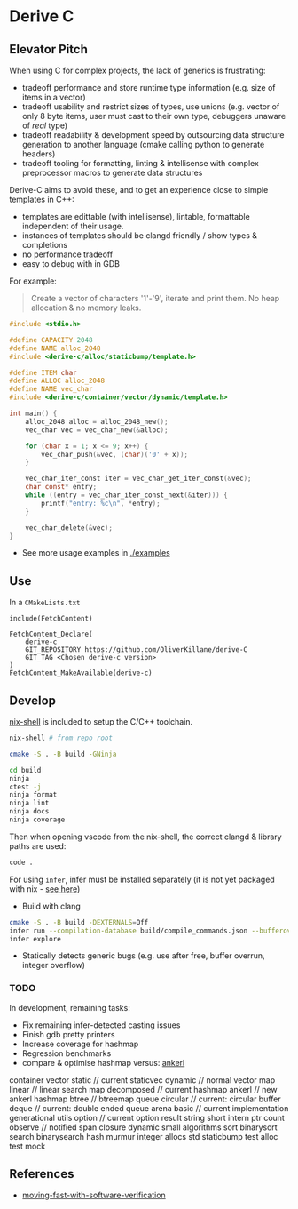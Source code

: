 # Derive C
## Elevator Pitch
When using C for complex projects, the lack of generics is frustrating:
 - tradeoff performance and store runtime type information (e.g. size of items in a vector)
 - tradeoff usability and restrict sizes of types, use unions (e.g. vector of only 8 byte items, user must cast to their own type, debuggers unaware of _real_ type)
 - tradeoff readability & development speed by outsourcing data structure generation to another language (cmake calling python to generate headers)
 - tradeoff tooling for formatting, linting & intellisense with complex preprocessor macros to generate data structures

Derive-C aims to avoid these, and to get an experience close to simple templates in C++:
 - templates are edittable (with intellisense), lintable, formattable independent of their usage.
 - instances of templates should be clangd friendly / show types & completions
 - no performance tradeoff
 - easy to debug with in GDB

For example:
> Create a vector of characters '1'-'9', iterate and print them. No heap allocation & no memory leaks.

```c
#include <stdio.h>

#define CAPACITY 2048
#define NAME alloc_2048
#include <derive-c/alloc/staticbump/template.h>

#define ITEM char
#define ALLOC alloc_2048
#define NAME vec_char
#include <derive-c/container/vector/dynamic/template.h>

int main() {
    alloc_2048 alloc = alloc_2048_new();
    vec_char vec = vec_char_new(&alloc);

    for (char x = 1; x <= 9; x++) {
        vec_char_push(&vec, (char)('0' + x));
    }

    vec_char_iter_const iter = vec_char_get_iter_const(&vec);
    char const* entry;
    while ((entry = vec_char_iter_const_next(&iter))) {
        printf("entry: %c\n", *entry);
    }

    vec_char_delete(&vec);
}
```
 - See more usage examples in [./examples](./examples/)

## Use
In a `CMakeLists.txt`
```
include(FetchContent)

FetchContent_Declare(
    derive-c
    GIT_REPOSITORY https://github.com/OliverKillane/derive-C
    GIT_TAG <Chosen derive-c version>
)
FetchContent_MakeAvailable(derive-c)
```

## Develop
[nix-shell](./shell.nix) is included to setup the C/C++ toolchain.
```bash
nix-shell # from repo root
```
```bash
cmake -S . -B build -GNinja
```
```bash
cd build
ninja
ctest -j
ninja format
ninja lint
ninja docs
ninja coverage
```
Then when opening vscode from the nix-shell, the correct clangd & library paths are used:
```bash
code .
```

For using `infer`, infer must be installed separately (it is not yet packaged with nix - [see here](https://github.com/NixOS/nixpkgs/issues/148048))
 - Build with clang
```bash
cmake -S . -B build -DEXTERNALS=Off
infer run --compilation-database build/compile_commands.json --bufferoverrun --liveness --pulse
infer explore
```
 - Statically detects generic bugs (e.g. use after free, buffer overrun, integer overflow)

### TODO
In development, remaining tasks:
 - Fix remaining infer-detected casting issues
 - Finish gdb pretty printers
 - Increase coverage for hashmap
 - Regression benchmarks
 - compare & optimise hashmap versus: [ankerl](https://github.com/martinus/unordered_dense/blob/main/include/ankerl/unordered_dense.h)

container
    vector 
        static  // current staticvec
        dynamic // normal vector
    map
        linear     // linear search map
        decomposed // current hashmap
        ankerl     // new ankerl hashmap
        btree      // btreemap
    queue
        circular // current: circular buffer
        deque    // current: double ended queue
    arena
        basic // current implementation
        generational
utils
    option // current option
    result
    string
        short
        intern
    ptr
        count
        observe // notified 
        span
    closure
        dynamic
        small
algorithms
    sort
        binarysort
    search
        binarysearch
    hash
        murmur
        integer
allocs
    std
    staticbump
    test
    alloc
test
    mock


## References
- [moving-fast-with-software-verification](https://research.facebook.com/publications/moving-fast-with-software-verification/)


